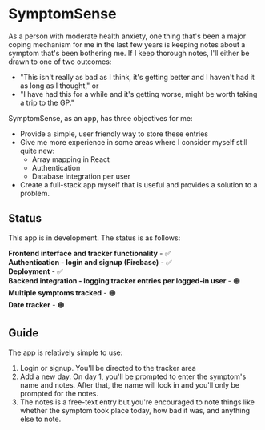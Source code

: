 # SymptomSense

As a person with moderate health anxiety, one thing that's been a major coping mechanism for me in the last few years is keeping notes about a symptom that's been bothering me. If I keep thorough notes, I'll either be drawn to one of two outcomes:

- "This isn't really as bad as I think, it's getting better and I haven't had it as long as I thought," or
- "I have had this for a while and it's getting worse, might be worth taking a trip to the GP."

SymptomSense, as an app, has three objectives for me:

- Provide a simple, user friendly way to store these entries
- Give me more experience in some areas where I consider myself still quite new:
  - Array mapping in React
  - Authentication
  - Database integration per user
 - Create a full-stack app myself that is useful and provides a solution to a problem.

## Status 

This app is in development. The status is as follows:

**Frontend interface and tracker functionality** - ✅  
**Authentication - login and signup (Firebase)** - ✅  
**Deployment** - ✅  
**Backend integration - logging tracker entries per logged-in user** - 🟠  
**Multiple symptoms tracked** - 🟠  
**Date tracker** - 🟠

## Guide

The app is relatively simple to use:

1. Login or signup. You'll be directed to the tracker area
2. Add a new day. On day 1, you'll be prompted to enter the symptom's name and notes. After that, the name will lock in and you'll only be prompted for the notes.
3. The notes is a free-text entry but you're encouraged to note things like whether the symptom took place today, how bad it was, and anything else to note. 
